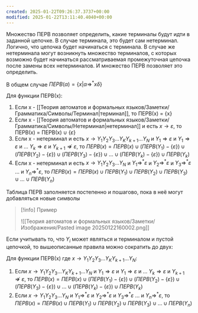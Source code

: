 ```yaml
---
created: 2025-01-22T09:26:37.3737+00:00
modified: 2025-01-22T13:11:40.4040+00:00
---
```

Множество ПЕРВ позволяет определить, какие терминалы будут идти в заданной цепочке. В случае терминала, это будет сам нетерминал. Логично, что цепочка будет начинаться с терминала. В случае же нетерминала могут возникнуть множество терминалов, с которых возможно будет начинаться рассматриваемая промежуточная цепочка после замены всех нетерминалов. И множество ПЕРВ позволяет это определить. 

В общем случае $ПЕРВ(\alpha) = \{x | \alpha \Rightarrow ^ * x \delta\}$

Для функции ПЕРВ(x):
1. Если x - [[Теория автоматов и формальных языков/Заметки/Грамматика/Символы/Терминал|терминал]], то ПЕРВ(x) = {x}
2. Если x - [[Теория автоматов и формальных языков/Заметки/Грамматика/Символы/Нетерминал|нетерминал]] и есть $x \rightarrow \varepsilon$, то ПЕРВ(x) = ПЕРВ(x) $\cup$ {$\varepsilon$}
3. Если x - нетерминал и есть $x \rightarrow Y_1Y_2Y_3\dots Y_KY_{k+1}\dots Y_N$ и $Y_1 \Rightarrow \varepsilon$ и $Y_1 \Rightarrow \varepsilon$ и ... $Y_k \Rightarrow \varepsilon$ и $Y_{k+1} \not \Rightarrow \varepsilon$, то $ПЕРВ(x) = ПЕРВ(x) \cup (ПЕРВ(Y_1) - \{\varepsilon\}) \cup (ПЕРВ(Y_2) - \{\varepsilon\}) \cup (ПЕРВ(Y_3) - \{\varepsilon\}) \cup \dots \cup (ПЕРВ(Y_k) - \{\varepsilon\}) \cup ПЕРВ(Y_k)$
4. Если x - нетерминал и есть $x \rightarrow Y_1Y_2Y_3 \dots Y_N$ и $Y_1 \Rightarrow ^ * \varepsilon$ и $Y_2 \Rightarrow ^ * \varepsilon$ и $Y_3 \Rightarrow ^ * \varepsilon$ $\dots$  и $Y_n \Rightarrow ^ * \varepsilon$, то
   $ПЕРВ(x) = ПЕРВ(x) \cup ПЕРВ(Y_1) \cup ПЕРВ(Y_2) \cup ПЕРВ(Y_3) \cup \dots  \cup ПЕРВ(Y_n)$

Таблица ПЕРВ заполняется постепенно и пошагово, пока в неё могут добавляться новые символы

>[!info] Пример
>
>![[Теория автоматов и формальных языков/Заметки/Изображения/Pasted image 20250122160002.png]]

Если учитывать то, что $Y_i$ может являться и терминалом и пустой цепочкой, то вышеописанные правила можно сократить до двух:

Для функции ПЕРВ(x) где $x \rightarrow Y_1Y_2Y_3\dots Y_KY_{k+1}\dots Y_N$:
1. Если  $x \rightarrow Y_1Y_2Y_3\dots Y_KY_{k+1}\dots Y_N$ и $Y_1 \Rightarrow \varepsilon$ и $Y_1 \Rightarrow \varepsilon$ и ... $Y_k \Rightarrow \varepsilon$ и $Y_{k+1} \not \Rightarrow \varepsilon$, то $ПЕРВ(x) = ПЕРВ(x) \cup (ПЕРВ(Y_1) - \{\varepsilon\}) \cup (ПЕРВ(Y_2) - \{\varepsilon\}) \cup (ПЕРВ(Y_3) - \{\varepsilon\}) \cup \dots \cup (ПЕРВ(Y_k) - \{\varepsilon\}) \cup ПЕРВ(Y_k)$
2. Если $x \rightarrow Y_1Y_2Y_3 \dots Y_N$ и $Y_1 \Rightarrow ^ * \varepsilon$ и $Y_2 \Rightarrow ^ * \varepsilon$ и $Y_3 \Rightarrow ^ * \varepsilon$ $\dots$  и $Y_n \Rightarrow ^ * \varepsilon$, то
   $ПЕРВ(x) = ПЕРВ(x) \cup ПЕРВ(Y_1) \cup ПЕРВ(Y_2) \cup ПЕРВ(Y_3) \cup \dots  \cup ПЕРВ(Y_n)$
